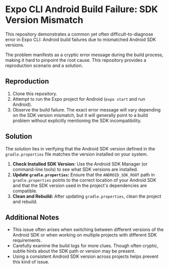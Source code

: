 # Expo CLI Android Build Failure: SDK Version Mismatch

This repository demonstrates a common yet often difficult-to-diagnose error in Expo CLI: Android build failures due to mismatched Android SDK versions.

The problem manifests as a cryptic error message during the build process, making it hard to pinpoint the root cause. This repository provides a reproduction scenario and a solution.

## Reproduction

1. Clone this repository.
2. Attempt to run the Expo project for Android (`expo start` and run Android).
3. Observe the build failure.  The exact error message will vary depending on the SDK version mismatch, but it will generally point to a build problem without explicitly mentioning the SDK incompatibility.

## Solution

The solution lies in verifying that the Android SDK version defined in the `gradle.properties` file matches the version installed on your system.

1. **Check Installed SDK Version:**  Use the Android SDK Manager (or command-line tools) to see what SDK versions are installed.
2. **Update `gradle.properties`:** Ensure that the `ANDROID_SDK_ROOT` path in `gradle.properties` points to the correct location of your Android SDK and that the SDK version used in the project's dependencies are compatible.
3. **Clean and Rebuild:** After updating `gradle.properties`, clean the project and rebuild.

## Additional Notes

* This issue often arises when switching between different versions of the Android SDK or when working on multiple projects with different SDK requirements.
* Carefully examine the build logs for more clues.  Though often cryptic, subtle hints about the SDK path or version may be present.
* Using a consistent Android SDK version across projects helps prevent this kind of issue.